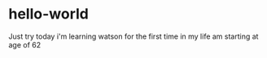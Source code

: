 # hello-world
Just try
today i'm learning watson
for the first time in my life
am starting at age of 62
